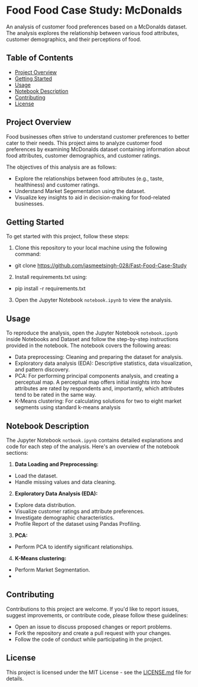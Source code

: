 # Food Food Case Study: McDonalds

An analysis of customer food preferences based on a McDonalds dataset. The analysis explores the relationship between various food attributes, customer demographics, and their perceptions of food.

## Table of Contents

- [Project Overview](#project-overview)
- [Getting Started](#getting-started)
- [Usage](#usage)
- [Notebook Description](#notebook-description)
- [Contributing](#contributing)
- [License](#license)

## Project Overview

Food businesses often strive to understand customer preferences to better cater to their needs. This project aims to analyze customer food preferences by examining McDonalds dataset containing information about food attributes, customer demographics, and customer ratings.

The objectives of this analysis are as follows:
- Explore the relationships between food attributes (e.g., taste, healthiness) and customer ratings.
- Understand Market Segementation using the dataset.
- Visualize key insights to aid in decision-making for food-related businesses.

## Getting Started

To get started with this project, follow these steps:

1. Clone this repository to your local machine using the following command:

-  git clone https://github.com/jasmeetsingh-028/Fast-Food-Case-Study

2. Install requirements.txt using:

- pip install -r requirements.txt

3. Open the Jupyter Notebook `notebook.ipynb` to view the analysis.

## Usage

To reproduce the analysis, open the Jupyter Notebook `notebook.ipynb` inside Notebooks and Dataset and follow the step-by-step instructions provided in the notebook. The notebook covers the following areas:

- Data preprocessing: Cleaning and preparing the dataset for analysis.
- Exploratory data analysis (EDA): Descriptive statistics, data visualization, and pattern discovery.
- PCA: For performing principal components analysis, and creating a perceptual map. A perceptual map offers initial insights into how attributes are rated by respondents and, importantly, which attributes tend to be rated in the same way.
- K-Means clustering: For calculating solutions for two to eight market segments using standard k-means analysis

## Notebook Description

The Jupyter Notebook `notbook.ipynb` contains detailed explanations and code for each step of the analysis. Here's an overview of the notebook sections:

1. **Data Loading and Preprocessing:**
- Load the dataset.
- Handle missing values and data cleaning.

2. **Exploratory Data Analysis (EDA):**
- Explore data distribution.
- Visualize customer ratings and attribute preferences.
- Investigate demographic characteristics.
- Profile Report of the dataset using Pandas Profiling.

3. **PCA:**
- Perform PCA to identify significant relationships.

4. **K-Means clustering:**
- Perform Market Segmentation.
- 

## Contributing

Contributions to this project are welcome. If you'd like to report issues, suggest improvements, or contribute code, please follow these guidelines:

- Open an issue to discuss proposed changes or report problems.
- Fork the repository and create a pull request with your changes.
- Follow the code of conduct while participating in the project.

## License

This project is licensed under the MIT License - see the [LICENSE.md](LICENSE.md) file for details.